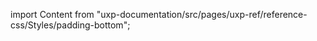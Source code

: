 
import Content from "uxp-documentation/src/pages/uxp-ref/reference-css/Styles/padding-bottom";

<Content query="product=xd"/>
